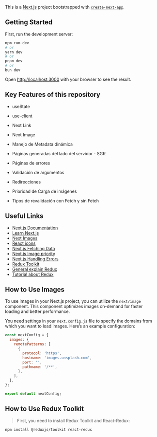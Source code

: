 This is a [Next.js](https://nextjs.org) project bootstrapped with [`create-next-app`](https://nextjs.org/docs/app/api-reference/cli/create-next-app).

## Getting Started

First, run the development server:

```bash
npm run dev
# or
yarn dev
# or
pnpm dev
# or
bun dev
```

Open [http://localhost:3000](http://localhost:3000) with your browser to see the result.

## Key Features of this repository

- useState

- use-client

- Next Link

- Next Image

- Manejo de Metadata dinámica

- Páginas generadas del lado del servidor - SGR

- Páginas de errores

- Validación de argumentos

- Redirecciones

- Prioridad de Carga de imágenes

- Tipos de revalidación con Fetch y sin Fetch

## Useful Links

- [Next.js Documentation](https://nextjs.org/docs)
- [Learn Next.js](https://nextjs.org/learn)
- [Next Images](https://nextjs.org/docs/app/api-reference/components/image)
- [React icons](https://react-icons.github.io/react-icons/)
- [Next.js Fetching Data](https://nextjs.org/docs/app/getting-started/fetching-data)
- [Next.js Image priority](https://nextjs.org/docs/app/api-reference/components/image#priority)
- [Next.js Handling Errors](https://nextjs.org/docs/app/getting-started/error-handling)
- [Redux Toolkit](https://redux-toolkit.js.org/introduction/getting-started)
- [General explain Redux](https://www.youtube.com/watch?v=uBJQTmsGI7Y)
- [Tutorial about Redux](https://www.youtube.com/watch?v=dDZvNZ9kyvg&list=PLCKuOXG0bPi3AWYFJewb-UhN7Y2VjooJL&index=5)

## How to Use Images

To use images in your Next.js project, you can utilize the `next/image` component. This component optimizes images on-demand for faster loading and better performance.

You need settings in your `next.config.js` file to specify the domains from which you want to load images. Here’s an example configuration:

```javascript
const nextConfig = {
  images: {
    remotePatterns: [
      {
        protocol: 'https',
        hostname: 'images.unsplash.com',
        port: '',
        pathname: '/**',
      },
    ],
  },
};

export default nextConfig;
```

## How to Use Redux Toolkit

> First, you need to install Redux Toolkit and React-Redux:

```bash
npm install @reduxjs/toolkit react-redux
```
